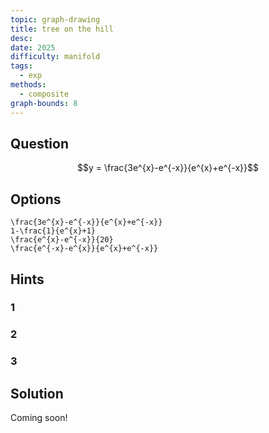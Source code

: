 ```yaml
---
topic: graph-drawing
title: tree on the hill
desc: 
date: 2025
difficulty: manifold
tags:
  - exp
methods:
  - composite
graph-bounds: 8
---
```



## Question
```math
y = \frac{3e^{x}-e^{-x}}{e^{x}+e^{-x}}
```


## Options
```desmos
\frac{3e^{x}-e^{-x}}{e^{x}+e^{-x}}
1-\frac{1}{e^{x}+1}
\frac{e^{x}-e^{-x}}{20}
\frac{e^{-x}-e^{x}}{e^{x}+e^{-x}}
```


## Hints

### 1

### 2

### 3


## Solution

Coming soon!
